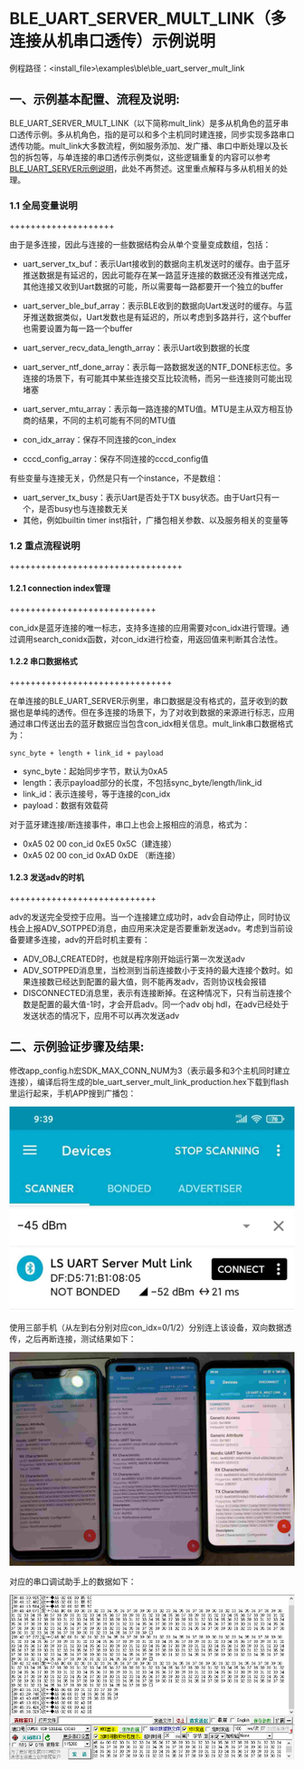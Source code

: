 # BLE_UART_SERVER_MULT_LINK（多连接从机串口透传）示例说明

例程路径：<install_file>\examples\ble\ble_uart_server_mult_link

一、示例基本配置、流程及说明:
--------------------------------
BLE_UART_SERVER_MULT_LINK（以下简称mult_link）是多从机角色的蓝牙串口透传示例。多从机角色，指的是可以和多个主机同时建连接，同步实现多路串口透传功能。mult_link大多数流程，例如服务添加、发广播、串口中断处理以及长包的拆包等，与单连接的串口透传示例类似，这些逻辑重复的内容可以参考[BLE_UART_SERVER示例说明](./ble_uart_server.md)，此处不再赘述。这里重点解释与多从机相关的处理。

### 1.1 全局变量说明

++++++++++++++++++++

由于是多连接，因此与连接的一些数据结构会从单个变量变成数组，包括：

- uart_server_tx_buf：表示Uart接收到的数据向主机发送时的缓存。由于蓝牙推送数据是有延迟的，因此可能存在某一路蓝牙连接的数据还没有推送完成，其他连接又收到Uart数据的可能，所以需要每一路都要开一个独立的buffer

- uart_server_ble_buf_array：表示BLE收到的数据向Uart发送时的缓存。与蓝牙推送数据类似，Uart发数也是有延迟的，所以考虑到多路并行，这个buffer也需要设置为每一路一个buffer
- uart_server_recv_data_length_array：表示Uart收到数据的长度
- uart_server_ntf_done_array：表示每一路数据发送的NTF_DONE标志位。多连接的场景下，有可能其中某些连接交互比较流畅，而另一些连接则可能出现堵塞
- uart_server_mtu_array：表示每一路连接的MTU值。MTU是主从双方相互协商的结果，不同的主机可能有不同的MTU值
- con_idx_array：保存不同连接的con_index
- cccd_config_array：保存不同连接的cccd_config值

有些变量与连接无关，仍然是只有一个instance，不是数组：

- uart_server_tx_busy：表示Uart是否处于TX busy状态。由于Uart只有一个，是否busy也与连接数无关
- 其他，例如builtin timer inst指针，广播包相关参数、以及服务相关的变量等

### 1.2 重点流程说明

+++++++++++++++++++++++++++++++++

#### 1.2.1 connection index管理

++++++++++++++++++++++++++++

con_idx是蓝牙连接的唯一标志，支持多连接的应用需要对con_idx进行管理。通过调用search_conidx函数，对con_idx进行检查，用返回值来判断其合法性。

#### 1.2.2 串口数据格式

+++++++++++++++++++++++++++++++

在单连接的BLE_UART_SERVER示例里，串口数据是没有格式的，蓝牙收到的数据也是单纯的透传。但在多连接的场景下，为了对收到数据的来源进行标志，应用通过串口传送出去的蓝牙数据应当包含con_idx相关信息。mult_link串口数据格式为：

```
sync_byte + length + link_id + payload
```

- sync_byte：起始同步字节，默认为0xA5
- length：表示payload部分的长度，不包括sync_byte/length/link_id
- link_id：表示连接号，等于连接的con_idx
- payload：数据有效载荷

对于蓝牙建连接/断连接事件，串口上也会上报相应的消息，格式为：

- 0xA5 02 00 con_id 0xE5 0x5C（建连接）
- 0xA5 02 00 con_id 0xAD 0xDE （断连接）

#### 1.2.3 发送adv的时机

++++++++++++++++++++++++++++

adv的发送完全受控于应用。当一个连接建立成功时，adv会自动停止，同时协议栈会上报ADV_SOTPPED消息，由应用来决定是否要重新发送adv。考虑到当前设备要建多连接，adv的开启时机主要有：

- ADV_OBJ_CREATED时，也就是程序刚开始运行第一次发送adv
- ADV_SOTPPED消息里，当检测到当前连接数小于支持的最大连接个数时。如果连接数已经达到配置的最大值，则不能再发adv，否则协议栈会报错
- DISCONNECTED消息里，表示有连接断掉。在这种情况下，只有当前连接个数是配置的最大值-1时，才会开启adv。同一个adv obj hdl，在adv已经处于发送状态的情况下，应用不可以再次发送adv

二、示例验证步骤及结果:
-------------------------
修改app_config.h宏SDK_MAX_CONN_NUM为3（表示最多和3个主机同时建立连接），编译后将生成的ble_uart_server_mult_link_production.hex下载到flash里运行起来，手机APP搜到广播包：

![](../../pics/ble_mult_link_adv.png)



使用三部手机（从左到右分别对应con_idx=0/1/2）分别连上该设备，双向数据透传，之后再断连接，测试结果如下：

![](../../pics/ble_mult_link_masters.png)

对应的串口调试助手上的数据如下：

![](../../pics/ble_mult_link_uart_data.png)


